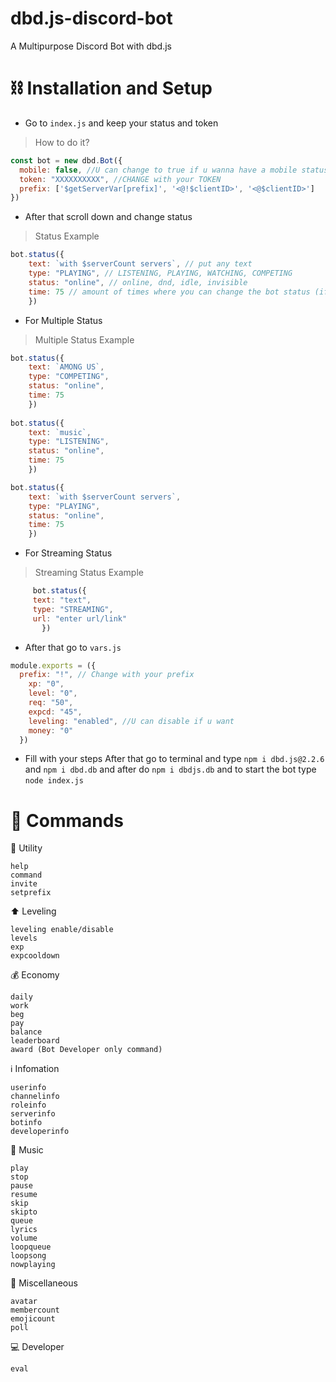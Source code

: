 # dbd.js-discord-bot

A Multipurpose Discord Bot with dbd.js

# ⛓️ Installation and Setup
- Go to `index.js` and keep your status and token 
> How to do it?
```js
const bot = new dbd.Bot({
  mobile: false, //U can change to true if u wanna have a mobile status
  token: "XXXXXXXXXX", //CHANGE with your TOKEN
  prefix: ['$getServerVar[prefix]', '<@!$clientID>', '<@$clientID>'] 
})
```
- After that scroll down and change status
> Status Example
```js
bot.status({
    text: `with $serverCount servers`, // put any text
    type: "PLAYING", // LISTENING, PLAYING, WATCHING, COMPETING
    status: "online", // online, dnd, idle, invisible
    time: 75 // amount of times where you can change the bot status (if have multiple statuses)
    })
```
- For Multiple Status
> Multiple Status Example
```js
bot.status({
    text: `AMONG US`,
    type: "COMPETING",
    status: "online", 
    time: 75 
    })
    
bot.status({
    text: `music`, 
    type: "LISTENING", 
    status: "online", 
    time: 75
    })

bot.status({
    text: `with $serverCount servers`, 
    type: "PLAYING", 
    status: "online", 
    time: 75
    })
```
- For Streaming Status
> Streaming Status Example
```js
     bot.status({
     text: "text", 
     type: "STREAMING", 
     url: "enter url/link"
       })
```
- After that go to `vars.js`
```js
module.exports = ({
  prefix: "!", // Change with your prefix
    xp: "0",
    level: "0",
    req: "50",
    expcd: "45",
    leveling: "enabled", //U can disable if u want
    money: "0"
  })
```
- Fill with your steps
After that go to terminal and type `npm i dbd.js@2.2.6` and `npm i dbd.db` and after do `npm i dbdjs.db` and to start the bot type `node index.js`
    
# 🤖 Commands
🔨 Utility
```
help
command
invite
setprefix
```
⬆️ Leveling
```
leveling enable/disable
levels
exp
expcooldown
```
💰 Economy
```
daily
work
beg
pay
balance
leaderboard
award (Bot Developer only command)
```
ℹ️ Infomation
```
userinfo
channelinfo
roleinfo
serverinfo
botinfo
developerinfo
```
🎵 Music
```
play
stop
pause
resume
skip
skipto
queue
lyrics
volume
loopqueue
loopsong
nowplaying
```
🌌 Miscellaneous
```
avatar
membercount
emojicount
poll
```
💻 Developer
```
eval
```
